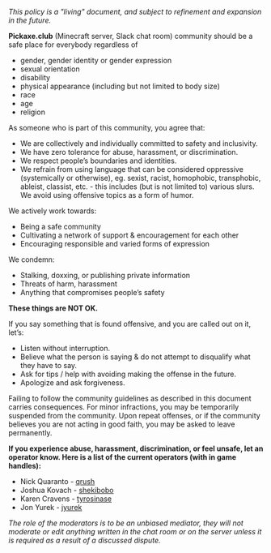 *This policy is a "living" document, and subject to refinement and expansion in the future.*

**Pickaxe.club** (Minecraft server, Slack chat room) community should be a safe place for everybody regardless of

- gender, gender identity or gender expression 
- sexual orientation
- disability
- physical appearance (including but not limited to body size)
- race
- age
- religion

As someone who is part of this community, you agree that:

* We are collectively and individually committed to safety and inclusivity.
* We have zero tolerance for abuse, harassment, or discrimination.
* We respect people’s boundaries and identities.
* We refrain from using language that can be considered oppressive (systemically or otherwise), eg. sexist, racist, homophobic, transphobic, ableist, classist, etc. - this includes (but is not limited to) various slurs.
We avoid using offensive topics as a form of humor.


We actively work towards:

* Being a safe community
* Cultivating a network of support & encouragement for each other
* Encouraging responsible and varied forms of expression


We condemn:

* Stalking, doxxing, or publishing private information
* Threats of harm, harassment
* Anything that compromises people’s safety

**These things are NOT OK.**

If you say something that is found offensive, and you are called out on it, let’s:

* Listen without interruption.
* Believe what the person is saying & do not attempt to disqualify what they have to say.
* Ask for tips / help with avoiding making the offense in the future.
* Apologize and ask forgiveness.

Failing to follow the community guidelines as described in this document carries consequences. For minor infractions, you may be temporarily suspended from the community. Upon repeat offenses, or if the community believes you are not acting in good faith, you may be asked to leave permanently.


**If you experience abuse, harassment, discrimination, or feel unsafe, let an operator know. Here is a list of the current operators (with in game handles):**

* Nick Quaranto - [qrush](mailto:nick+pickaxe@quaran.to)
* Joshua Kovach - [shekibobo](mailto:kovach.jc@gmail.com)
* Karen Cravens - [tyrosinase](mailto:silver@phoenyx.net)
* Jon Yurek - [jyurek](mailto:jyurek@thoughtbot.com)

*The role of the moderators is to be an unbiased mediator, they will not moderate or edit anything written in the chat room or on the server unless it is required as a result of a discussed dispute.*
